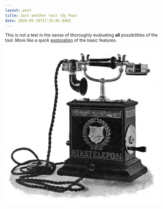 ```yaml
---
layout: post
title: Just another test (by Pau)
date: 2020-05-18T17:33:02.946Z
---
```

This is not a test in the sense of thoroughly evaluating **all** possibilities of the tool. More like a quick [ex](https://en.wikipedia.org/wiki/Exploration)[ploration](https://en.wikipedia.org/wiki/Exploration) of the basic features.

![](/assets/uploads/1896_telephone.jpg)